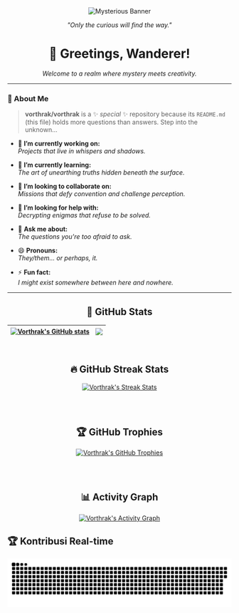 <div align="center"> <img src="https://media3.giphy.com/media/v1.Y2lkPTc5MGI3NjExMzdpaGp0OWY5aGNhbHR1Y2VidmRubnMzd2E2NDBmbms3eG9kbnV4cCZlcD12MV9pbnRlcm5hbF9naWZfYnlfaWQmY3Q9Zw/pVGsAWjzvXcZW4ZBTE/giphy.webp" alt="Mysterious Banner" width="600px"> <p><em>"Only the curious will find the way."</em></p> </div>
<div align="center">
  <h1>👋 Greetings, Wanderer!</h1>
  <p><em>Welcome to a realm where mystery meets creativity.</em></p>
</div>

---

### 🌌 About Me  
> **vorthrak/vorthrak** is a ✨ _special_ ✨ repository because its `README.md` (this file) holds more questions than answers. Step into the unknown...  

- 🔭 **I’m currently working on:**  
  *Projects that live in whispers and shadows.*  

- 🌱 **I’m currently learning:**  
  *The art of unearthing truths hidden beneath the surface.*  

- 👯 **I’m looking to collaborate on:**  
  *Missions that defy convention and challenge perception.*  

- 🤔 **I’m looking for help with:**  
  *Decrypting enigmas that refuse to be solved.*  

- 💬 **Ask me about:**  
  *The questions you're too afraid to ask.*  

- 😄 **Pronouns:**  
  *They/them... or perhaps, it.*  

- ⚡ **Fun fact:**  
  *I might exist somewhere between here and nowhere.*  

---

<div align="center">
  
  ## 🚀 GitHub Stats
  
  | <a href="https://github.com/anuraghazra/github-readme-stats"><img align="center" src="https://github-readme-stats.vercel.app/api?username=vorthrak&show_icons=true&include_all_commits=true&theme=tokyonight&hide_border=true" alt="Vorthrak's GitHub stats" /></a> | <a href="https://github.com/anuraghazra/github-readme-stats"><img align="center" src="https://github-readme-stats.vercel.app/api/top-langs/?username=vorthrak&layout=compact&theme=tokyonight&hide_border=true" /></a> |
  | ------------- | ------------- |

  <br/>

  ## 🔥 GitHub Streak Stats
  
  <a href="https://github.com/DenverCoder1/github-readme-streak-stats">
    <img align="center" src="https://github-readme-streak-stats.herokuapp.com/?user=vorthrak&theme=tokyonight&hide_border=true" alt="Vorthrak's Streak Stats" />
  </a>

  <br/><br/>

  ## 🏆 GitHub Trophies
  
  <a href="https://github.com/ryo-ma/github-profile-trophy">
    <img src="https://github-profile-trophy.vercel.app/?username=vorthrak&theme=onedark&no-frame=true&column=4" alt="Vorthrak's GitHub Trophies" />
  </a>

  <br/><br/>

  ## 📊 Activity Graph
  
  <a href="https://github.com/Ashutosh00710/github-readme-activity-graph">
    <img src="https://github-readme-activity-graph.vercel.app/graph?username=vorthrak&theme=tokyo-night&hide_border=true" alt="Vorthrak's Activity Graph" />
  </a>

</div>

## 🏆 Kontribusi Real-time  

![Snake animation](https://github.com/vorthrak/vorthrak/blob/main/snake.svg)







